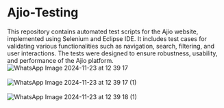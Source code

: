 # Ajio-Testing
This repository contains automated test scripts for the Ajio website, implemented using Selenium and Eclipse IDE. It includes test cases for validating various functionalities such as navigation, search, filtering, and user interactions. The tests were designed to ensure robustness, usability, and performance of the Ajio platform.
<br>
![WhatsApp Image 2024-11-23 at 12 39 17](https://github.com/user-attachments/assets/349d1f94-46e4-49b8-ae29-77621911c431)
<br>
<br>
![WhatsApp Image 2024-11-23 at 12 39 17 (1)](https://github.com/user-attachments/assets/69924490-7247-45f6-9c93-532df38dae00)
<br>
<br>
![WhatsApp Image 2024-11-23 at 12 39 18 (1)](https://github.com/user-attachments/assets/c9e74b11-8e54-4638-a95c-62d02d2f4037)
